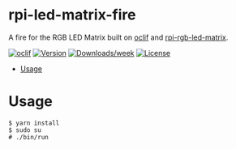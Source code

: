 rpi-led-matrix-fire
===================

A fire for the RGB LED Matrix built on [oclif](https://oclif.io) and [rpi-rgb-led-matrix](https://github.com/hzeller/rpi-rgb-led-matrix).

[![oclif](https://img.shields.io/badge/cli-oclif-brightgreen.svg)](https://oclif.io)
[![Version](https://img.shields.io/npm/v/rpi-led-matrix-fire.svg)](https://npmjs.org/package/rpi-led-matrix-fire)
[![Downloads/week](https://img.shields.io/npm/dw/rpi-led-matrix-fire.svg)](https://npmjs.org/package/rpi-led-matrix-fire)
[![License](https://img.shields.io/npm/l/rpi-led-matrix-fire.svg)](https://github.com/Fensterbank/rpi-led-matrix-fire/blob/master/package.json)

<!-- toc -->
* [Usage](#usage)
<!-- tocstop -->
# Usage
<!-- usage -->
```sh-session
$ yarn install
$ sudo su
# ./bin/run
```
